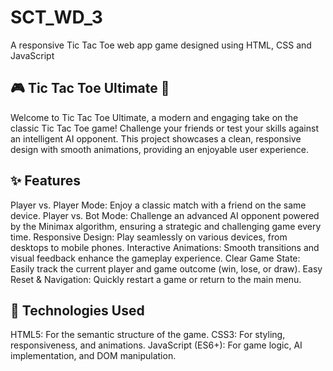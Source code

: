 # SCT_WD_3
A responsive Tic Tac Toe web app game designed using HTML, CSS and JavaScript

## 🎮 Tic Tac Toe Ultimate 🤖
Welcome to Tic Tac Toe Ultimate, a modern and engaging take on the classic Tic Tac Toe game! Challenge your friends or test your skills against an intelligent AI opponent. This project showcases a clean, responsive design with smooth animations, providing an enjoyable user experience.

## ✨ Features
Player vs. Player Mode: Enjoy a classic match with a friend on the same device.
Player vs. Bot Mode: Challenge an advanced AI opponent powered by the Minimax algorithm, ensuring a strategic and challenging game every time.
Responsive Design: Play seamlessly on various devices, from desktops to mobile phones.
Interactive Animations: Smooth transitions and visual feedback enhance the gameplay experience.
Clear Game State: Easily track the current player and game outcome (win, lose, or draw).
Easy Reset & Navigation: Quickly restart a game or return to the main menu.

## 🚀 Technologies Used
HTML5: For the semantic structure of the game.
CSS3: For styling, responsiveness, and animations.
JavaScript (ES6+): For game logic, AI implementation, and DOM manipulation.
